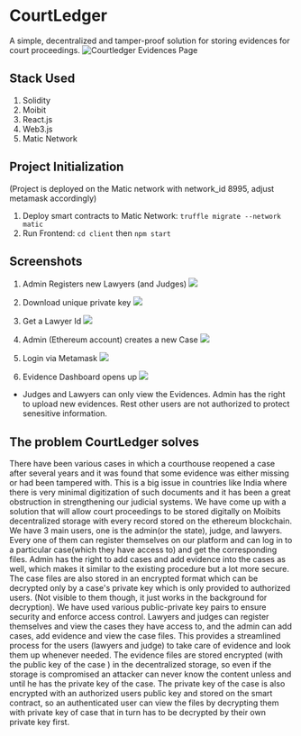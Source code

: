 # CourtLedger

A simple, decentralized and tamper-proof solution for storing evidences for court proceedings.
![Courtledger Evidences Page](https://i.imgur.com/LSM8d5p.png)

## Stack Used
1. Solidity
2. Moibit
3. React.js
4. Web3.js
5. Matic Network

## Project Initialization
(Project is deployed on the Matic network with network_id 8995, adjust metamask accordingly)

1. Deploy smart contracts to Matic Network: ``truffle migrate --network matic``
2. Run Frontend: ``cd client`` then ``npm start``

## Screenshots
1. Admin Registers new Lawyers (and Judges)
![](https://i.imgur.com/QSdzZD1.png)

2. Download unique private key
![](https://i.imgur.com/PgpTdYv.png)

3. Get a Lawyer Id
![](https://i.imgur.com/8WTUECi.png)

4. Admin (Ethereum account) creates a new Case
![](https://i.imgur.com/KhSExIf.png)

5. Login via Metamask
![](https://i.imgur.com/mljboxr.png)

6. Evidence Dashboard opens up
![](https://i.imgur.com/TJX4pCV.png)

* Judges and Lawyers can only view the Evidences. Admin has the right to upload new evidences. Rest other users are not authorized to protect senesitive information.
## The problem CourtLedger solves
There have been various cases in which a courthouse reopened a case after several years and it was found that some evidence was either missing or had been tampered with. This is a big issue in countries like India where there is very minimal digitization of such documents and it has been a great obstruction in strengthening our judicial systems. We have come up with a solution that will allow court proceedings to be stored digitally on Moibits decentralized storage with every record stored on the ethereum blockchain. We have 3 main users, one is the admin(or the state), judge, and lawyers. Every one of them can register themselves on our platform and can log in to a particular case(which they have access to) and get the corresponding files.
Admin has the right to add cases and add evidence into the cases as well, which makes it similar to the existing procedure but a lot more secure. The case files are also stored in an encrypted format which can be decrypted only by a case's private key which is only provided to authorized users. (Not visible to them though, it just works in the background for decryption). We have used various public-private key pairs to ensure security and enforce access control. Lawyers and judges can register themselves and view the cases they have access to, and the admin can add cases, add evidence and view the case files. This provides a streamlined process for the users (lawyers and judge) to take care of evidence and look them up whenever needed.
The evidence files are stored encrypted (with the public key of the case ) in the decentralized storage, so even if the storage is compromised an attacker can never know the content unless and until he has the private key of the case. The private key of the case is also encrypted with an authorized users public key and stored on the smart contract, so an authenticated user can view the files by decrypting them with private key of case that in turn has to be decrypted by their own private key first.
